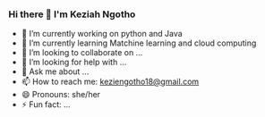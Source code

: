 ### Hi there 👋 I'm  Keziah Ngotho



- 🔭 I’m currently working on python and Java
- 🌱 I’m currently learning Matchine learning and cloud computing
- 👯 I’m looking to collaborate on ...
- 🤔 I’m looking for help with ...
- 💬 Ask me about ...
- 📫 How to reach me: keziengotho18@gmail.com
- 😄 Pronouns: she/her
- ⚡ Fun fact: ...

